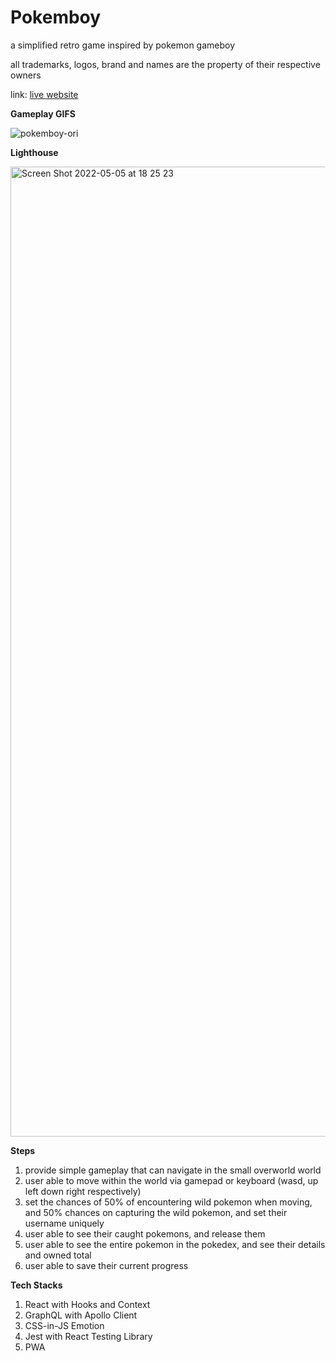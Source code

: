 # Pokemboy

a simplified retro game inspired by pokemon gameboy

all trademarks, logos, brand and names are the property of their respective owners

link: [live website](https://pokemboy.netlify.app/)

**Gameplay GIFS**

![pokemboy-ori](https://user-images.githubusercontent.com/32709094/166911046-fe0981ba-8594-4819-a615-36d1acf49bae.gif)

**Lighthouse**

<img width="1552" alt="Screen Shot 2022-05-05 at 18 25 23" src="https://user-images.githubusercontent.com/32709094/166913811-d4f56832-896e-47e4-b9a2-9ae452bb8448.png">

**Steps**

1. provide simple gameplay that can navigate in the small overworld world
2. user able to move within the world via gamepad or keyboard (wasd, up left down right respectively)
3. set the chances of 50% of encountering wild pokemon when moving, and 50% chances on capturing the wild pokemon, and set their username uniquely
4. user able to see their caught pokemons, and release them
5. user able to see the entire pokemon in the pokedex, and see their details and owned total
6. user able to save their current progress

**Tech Stacks**

1. React with Hooks and Context
2. GraphQL with Apollo Client
3. CSS-in-JS Emotion
4. Jest with React Testing Library
5. PWA
